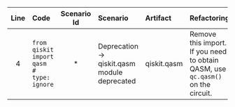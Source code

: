 | Line | Code | Scenario Id | Scenario | Artifact | Refactoring |
| :-: | :- | :-: | :- | :- | :- |
| 4 | `from qiskit import qasm             # type: ignore` | * | Deprecation -> qiskit.qasm module deprecated | qiskit.qasm | Remove this import. If you need to obtain QASM, use `qc.qasm()` on the circuit. |